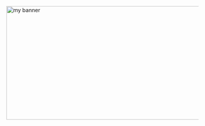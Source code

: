 <p align=”center”>
<img width="1000" height="300" src="https://github.com/AlessandroB1298/AlessandroB1298/assets/98426727/35e691ea-fbcb-4c67-a875-776703b66b23" alt="my banner">

</p>


